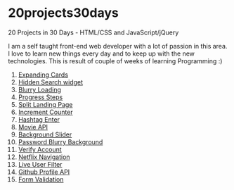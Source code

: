 # 20projects30days
20 Projects in 30 Days - HTML/CSS and JavaScript/jQuery

I am a self taught front-end web developer with a lot of passion in this area. I love to learn new things every day and to keep up with the new technologies.
This is result of couple of weeks of learning Programming :)

1.  [Expanding Cards](https://github.com/VPeleven/20projects30days/tree/main/expanding%20cards)
2.  [Hidden Search widget](https://github.com/VPeleven/20projects30days/tree/main/Hidden%20Search%20widget)
3.  [Blurry Loading](https://github.com/VPeleven/20projects30days/tree/main/blurry%20loading)
4.  [Progress Steps](https://github.com/VPeleven/20projects30days/tree/main/progrss%20steps)
5.  [Split Landing Page](https://github.com/VPeleven/20projects30days/tree/main/Split%20Landing%20Page)
6.  [Increment Counter](https://github.com/VPeleven/20projects30days/tree/main/Increment%20Counter)
7.  [Hashtag Enter](https://github.com/VPeleven/20projects30days/tree/main/Hashtag%20Enter)
8.  [Movie API](https://github.com/VPeleven/20projects30days/tree/main/Movie%20Library)
9.  [Background Slider](https://github.com/VPeleven/20projects30days/tree/main/Background%20Slider)
10. [Password Blurry Background](https://github.com/VPeleven/20projects30days/tree/main/Password%20Blurry%20Background)
11. [Verify Account](https://github.com/VPeleven/20projects30days/tree/main/Verify%20Account)
12. [Netflix Navigation](https://github.com/VPeleven/20projects30days/tree/main/Netflix%20Navigation)
13. [Live User Filter](https://github.com/VPeleven/20projects30days/tree/main/Live%20user%20filter)
14. [Github Profile API](https://github.com/VPeleven/20projects30days/tree/main/GitHub%20Profile%20API)
15. [Form Validation](https://github.com/VPeleven/20projects30days/tree/main/Form%20Validator)
